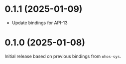 # 0.1.1 (2025-01-09)

- Update bindings for API-13

# 0.1.0 (2025-01-08)

Initial release based on previous bindings from `ohos-sys`.
